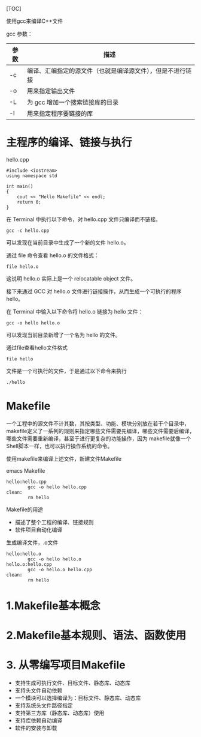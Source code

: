 [TOC]

使用gcc来编译C++文件

gcc 参数：

| 参数 | 描述                                                       |
| ---- | ---------------------------------------------------------- |
| -c   | 编译、汇编指定的源文件（也就是编译源文件），但是不进行链接 |
| -o   | 用来指定输出文件                                           |
| -L   | 为 gcc 增加一个搜索链接库的目录                            |
| -l   | 用来指定程序要链接的库                                     |

# 主程序的编译、链接与执行

hello.cpp
```
#include <iostream>
using namespace std

int main()
{
    cout << "Hello Makefile" << endl;
    return 0;
}
```
在 Terminal 中执行以下命令，对 hello.cpp 文件只编译而不链接。

```
gcc -c hello.cpp
```
可以发现在当前目录中生成了一个新的文件 hello.o。

通过 file 命令查看 hello.o 的文件格式：

```
file hello.o
```
这说明 hello.o 实际上是一个 relocatable object 文件。

接下来通过 GCC 对 hello.o 文件进行链接操作，从而生成一个可执行的程序 hello。

在 Terminal 中输入以下命令将 hello.o 链接为 hello 文件：

```
gcc -o hello hello.o
```

可以发现当前目录新增了一个名为 hello 的文件。

通过file查看hello文件格式

```
file hello
```
文件是一个可执行的文件，于是通过以下命令来执行

```
./hello
```
# Makefile

一个工程中的源文件不计其数，其按类型、功能、模块分别放在若干个目录中，makefile定义了一系列的规则来指定哪些文件需要先编译，哪些文件需要后编译，哪些文件需要重新编译，甚至于进行更复杂的功能操作，因为 makefile就像一个Shell脚本一样，也可以执行操作系统的命令。

使用makefile来编译上述文件，新建文件Makefile

emacs Makefile

```
hello:hello.cpp
        gcc -o hello hello.cpp
clean:
        rm hello
```

Makefile的用途
- 描述了整个工程的编译、链接规则
- 软件项目自动化编译

生成编译文件，.o文件
```
hello:hello.o
        gcc -o hello hello.o
hello.o:hello.cpp
        gcc -o hello.o hello.cpp
clean:
        rm hello
```

# 1.Makefile基本概念































# 2.Makefile基本规则、语法、函数使用











































# 3. 从零编写项目Makefile

- 支持生成可执行文件、目标文件、静态库、动态库
- 支持头文件自动依赖
- 一个模块可以选择编译为：目标文件、静态库、动态库
- 支持系统头文件路径指定
- 支持第三方库（静态库、动态库）使用
- 支持库依赖自动编译
- 软件的安装与卸载



















































